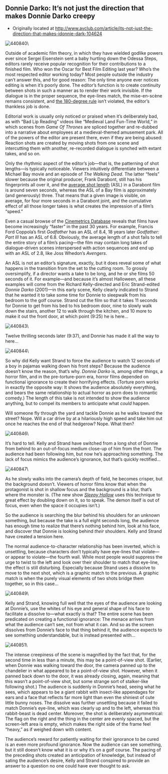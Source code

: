 ## Donnie Darko: It’s not just the direction that makes Donnie Darko creepy

 * Originally located at http://www.avclub.com/article/its-not-just-the-direction-that-makes-idonnie-dark-104624

![440840](images/film/donnie-darko/440840.jpg)\

Outside of academic film theory, in which they have wielded godlike powers ever since Sergei Eisenstein sent a baby hurtling down the Odessa Steps, editors rarely receive popular recognition for their contributions to a finished film. Who won the Oscar for Best Film Editing last year? Who’s the most respected editor working today? Most people outside the industry can’t answer this, and for good reason: The only time anyone ever notices editing is when it’s poorly done. The editor’s function is to create continuity between shots in such a manner as to render their work invisible. If the dialogue is in the proper sequence, the eye-lines match, the mise-en-scène remains consistent, and [the 180-degree rule](http://en.wikipedia.org/wiki/180-degree_rule) isn’t violated, the editor’s thankless job is done.

Editorial work is usually only noticed or praised when it’s deliberately bad, as with “Bad Lip Reading” videos like “Medieval Land Fun-Time World,” in which scenes from *Game Of Thrones* are spliced together and re-dubbed into a narrative about employees at a medieval-themed amusement park. All of the powers of the editor are present there, even if they are being abused: Reaction shots are created by moving shots from one scene and intercutting them with another, re-recorded dialogue is synched with extant takes, and so on.

Only the rhythmic aspect of the editor’s job—that is, the patterning of shot lengths—is typically noticeable. Viewers intuitively differentiate between a Michael Bay movie and an episode of *The Walking Dead*. The latter “feels” slower because the original producer, Frank Darabont, still has his fingerprints all over it, and the [average shot length](http://www.cinemetrics.lv/) (ASL) in a Darabont film is around seven seconds, whereas the ASL of a Bay film is approximately (and generously) three. That means that a given image is visible, on average, for four more seconds in a Darabont joint, and the cumulative effect of all those longer takes is what creates the impression of a film’s “speed.”

Even a casual browse of the [Cinemetrics Database](http://www.cinemetrics.lv/database.php) reveals that films have become increasingly “faster” in the past 30 years. For example, Francis Ford Coppola’s first *Godfather* has an ASL of 8.4, 18 years later *Godfather: Part III* has an ASL of 6.8. Obviously, the average length of a shot fails to tell the entire story of a film’s pacing—the film may contain long takes of dialogue-driven scenes interspersed with action sequences and end up with an ASL of 2.8, like Joss Whedon’s *Avengers*.

An ASL is not an editor’s signature, exactly, but it does reveal some of what happens in the transition from the set to the cutting room. To grossly oversimplify, if a director wants a take to be long, and he or she films 50 seconds of it. For example—and because it’s almost Halloween, all these examples will come from the Richard Kelly-directed and Eric Strand-edited *Donnie Darko* (2001)—in this early scene, Kelly clearly indicated to Strand that he wanted it to take some time for Donnie to sleepwalk from his bedroom to the golf course. Strand cut the film so that it takes 11 seconds for Donnie to get from his bed to his bedroom door, nine to slowly walk down the stairs, another 12 to walk through the kitchen, and 10 more to make it out the front door, at which point (9:25) he is here...

![440843](images/film/donnie-darko/440843.jpg)\

Twelve thrilling seconds later (9:37), and Donnie has made it all the way to here...

![440844](images/film/donnie-darko/440844.jpg)\

So why did Kelly want Strand to force the audience to watch 12 seconds of a boy in pajamas walking down his front steps? Because the audience doesn’t know the reason, that’s why. *Donnie Darko* is, among other things, a horror film, and in the pre-torture-porn era, horror films depended on functional ignorance to create their horrifying effects. (Torture porn works in exactly the opposite way: It shows the audience absolutely everything, and bears the same relationship to actual horror as porn does to romantic comedy.) The length of this take is not intended to show the audience anything, but to compel its members to anticipate what *could* happen.

Will someone fly through the yard and tackle Donnie as he walks toward the street? Nope. Will a car drive by at a hilariously high speed and take him out once he reaches the end of that hedgerow? Nope. What then?

![440846](images/film/donnie-darko/440846.jpg)\

It’s hard to tell. Kelly and Strand have switched from a long shot of Donnie from behind to an out-of-focus medium close-up of him from the front. The audience had been following him, but now he’s approaching something. The lack of focus mimics the audience’s ignorance, but that’s quickly rectified...

![440847](images/film/donnie-darko/440847.jpg)\

As he slowly walks into the camera’s depth of field, he becomes crisper, but the background doesn’t. Viewers of horror films know that when the protagonist is shot in shallow focus and the background is a blur, that’s where the monster is. (The new show [*Sleepy Hollow*](/tvclub/tvshow/sleepy-hollow,452/) uses this technique to great effect by doubling down on it, so to speak. The demon itself is out of focus, even when the space it occupies isn’t.)

So the audience is searching the blur behind his shoulders for an unknown something, but because the take is a full eight seconds long, the audience has enough time to realize that there’s nothing behind him, look at his face, and discover that Donnie is looking behind *their* shoulders. Kelly and Strand have created a tension here.

The normal audience-to-character relationship has been inverted, which is unsettling, because characters don’t typically have eye-lines that violate—or appear to violate—the fourth wall. While most people would suppress the urge to twist to the left and look over their shoulder to match that eye-line, the effect is still disturbing. Especially because Strand uses a dissolve to move to the next shot, which is a graphic match to the previous. A graphic match is when the purely visual elements of two shots bridge them together, so in this case...

![440849](images/film/donnie-darko/440849.jpg)\

Kelly and Strand, knowing full well that the eyes of the audience are looking at Donnie’s, use the whites of his eye and general shape of his face to facilitate a dissolve to—what exactly is that? The entire scene has been predicated on creating a functional ignorance: The menace arrives from what the audience can’t see, not from what it can. And so as the screen dissolves from Donnie’s face to that thing behind it, the audience expects to see something understandable, but is instead presented with...

![440851](images/film/donnie-darko/440851.jpg)\ 

The intense creepiness of the scene is magnified by the fact that, for the second time in less than a minute, this may be a point-of-view shot. (Earlier, when Donnie was walking toward the door, the camera panned up to the chandelier in what appeared to be a point-of-view shot. However, when it panned back down to the door, it was already closing, again, meaning that this wasn’t a point-of-view shot, but some strange sort of stalker-like following shot.) The audience is suddenly in Donnie’s head, seeing what he sees, which appears to be a giant rabbit with insect-like appendages for ears and a face that reflects far more light than even the shiniest of cute little bunny noses. The dissolve was further unsettling because it failed to match Donnie’s eye-line, which was clearly up and to the left, whereas this rabbit-beast is dead center. Moreover, the shot is deliberately asymmetrical: The flag on the right and the thing in the center are evenly spaced, but the screen-left area is empty, which makes the right side of the frame feel “heavy,” as if weighed down with content.

The audience’s reward for patiently waiting for their ignorance to be cured is an even more profound ignorance. Now the audience can see something, but it still doesn’t know what it is or why it’s on a golf course. The pacing of the preceding shots created an anticipation of knowledge, but instead of sating the audience’s desire, Kelly and Strand conspired to provide an answer to a question no one could have ever thought to ask.
